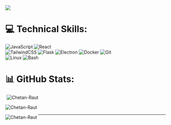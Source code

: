 
[![](https://visitcount.itsvg.in/api?id=Chetan-Raut&icon=4&color=12)](https://visitcount.itsvg.in)

# 💻 Technical Skills:
![JavaScript](https://img.shields.io/badge/javascript-%23323330.svg?style=for-the-badge&logo=javascript&logoColor=%23F7DF1E) 
![React](https://img.shields.io/badge/react-%2320232a.svg?style=for-the-badge&logo=react&logoColor=%2361DAFB)  
![TailwindCSS](https://img.shields.io/badge/tailwindcss-%2338B2AC.svg?style=for-the-badge&logo=tailwind-css&logoColor=white) 
![Flask](https://img.shields.io/badge/Flask-%23000000.svg?style=for-the-badge&logo=flask&logoColor=white) 
![Electron](https://img.shields.io/badge/Electron-%2376D2FF.svg?style=for-the-badge&logo=electron&logoColor=white)
![Docker](https://img.shields.io/badge/Docker-%232496ED.svg?style=for-the-badge&logo=docker&logoColor=white) 
![Git](https://img.shields.io/badge/Git-%23F05032.svg?style=for-the-badge&logo=git&logoColor=white)  
![Linux](https://img.shields.io/badge/Linux-%23FCC624.svg?style=for-the-badge&logo=linux&logoColor=black) 
![Bash](https://img.shields.io/badge/Bash-%234EAA25.svg?style=for-the-badge&logo=gnu-bash&logoColor=white)

# 📊 GitHub Stats:
<p>&nbsp;<img align="center" src="https://github-readme-stats.vercel.app/api?username=Chetan-Raut&show_icons=true&locale=en" alt="Chetan-Raut" /></p>

<p><img align="center" src="https://github-readme-streak-stats.herokuapp.com/?user=Chetan-Raut&" alt="Chetan-Raut"/></p>

<p><img align="left" src="https://github-readme-stats.vercel.app/api/top-langs?username=Chetan-Raut&show_icons=true&locale=en&layout=compact" alt="Chetan-Raut" /></p>

---
 
